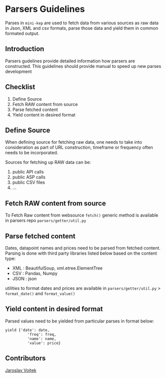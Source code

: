 Parsers Guidelines
==================
Parses in ```mini-kep``` are used to fetch data from various sources as raw data in Json, XML and csv formats, parse those data and yield them in common formated output.

Introduction
------------
Parsers gudelines provide detailed information how parsers are constructed. This guidelines should provide manual to speed up new parses development

Checklist
---------
1. Define Source
2. Fetch RAW content from source
3. Parse fetched content
4. Yield content in desired format

Define Source
-------------
When defining source for fetching raw data, one needs to take into consideration as part of URL construction, timeframe or frequency often needs to be incorporated.

Sources for fetching up RAW data can be:
1. public API calls
2. public ASP calls
3. public CSV files
4. ...

Fetch RAW content from source
-----------------------------
To Fetch Raw content from websource ```fetch()``` generic method is available in parsers repo ```parsers/getter/util.py```

Parse fetched content
---------------------
Dates, datapoint names and prices need to be parsed from fetched content. Parsing is done with third party libraries listed below based on the content type:
- XML : BeautifulSoup, xml.etree.ElementTree
- CSV : Pandas, Numpy
- JSON : json

utilities to format dates and prices are available in ```parsers/getter/util.py``` > ```format_date()``` and ```format_value()```

Yield content in desired format
-------------------------------
Parsed values need to be yielded from particular parses in format below:
```
yield {'date': date,
          'freq': freq,
          'name': name,
          'value': price}
```
Contributors
------------
[Jaroslav Vojtek](https://www.upwork.com/freelancers/~01eeba06021f7e72ef?viewMode=1)
